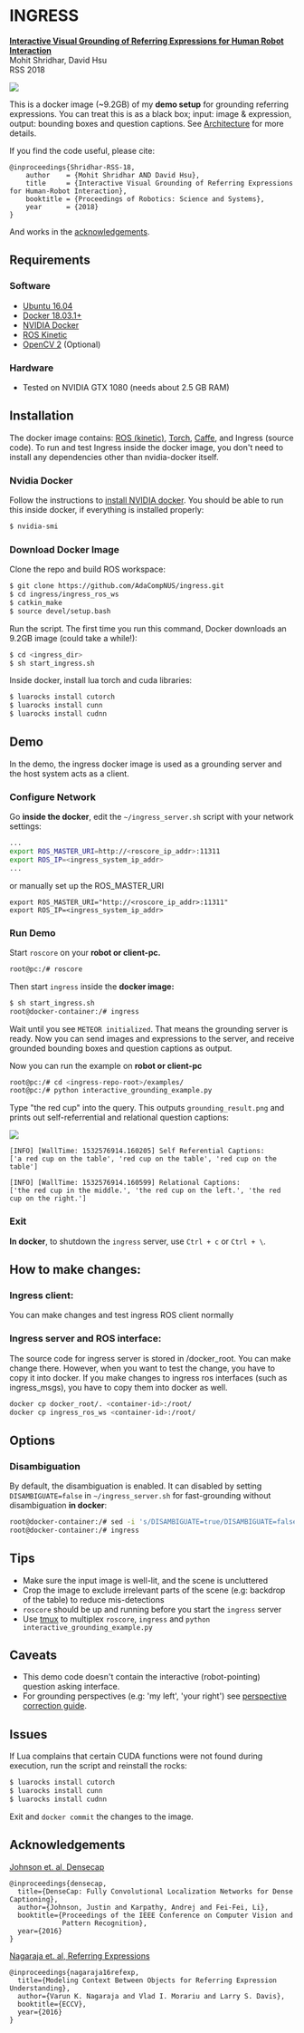 # INGRESS

[**Interactive Visual Grounding of Referring Expressions for Human Robot Interaction**](http://www.roboticsproceedings.org/rss14/p28.pdf)  
Mohit Shridhar, David Hsu  
RSS 2018

![](data/main_fig_paper.jpg)

This is a docker image (~9.2GB) of my **demo setup** for grounding referring expressions. You can treat this is as a black box; input: image & expression, output: bounding boxes and question captions. See [Architecture](docs/arch.md) for more details.   

If you find the code useful, please cite:

```
@inproceedings{Shridhar-RSS-18, 
    author    = {Mohit Shridhar AND David Hsu}, 
    title     = {Interactive Visual Grounding of Referring Expressions for Human-Robot Interaction}, 
    booktitle = {Proceedings of Robotics: Science and Systems}, 
    year      = {2018}
} 
```

And works in the [acknowledgements](#acknowledgements).

## Requirements

### Software
- [Ubuntu 16.04](http://releases.ubuntu.com/16.04/)
- [Docker 18.03.1+](https://docs.docker.com/install/linux/docker-ce/ubuntu/#install-docker-ce)
- [NVIDIA Docker](https://github.com/NVIDIA/nvidia-docker)
- [ROS Kinetic](http://wiki.ros.org/kinetic/Installation/Ubuntu) 
- [OpenCV 2](https://docs.opencv.org/3.4.1/d2/de6/tutorial_py_setup_in_ubuntu.html) (Optional)

### Hardware
- Tested on NVIDIA GTX 1080 (needs about 2.5 GB RAM)

## Installation
The docker image contains: [ROS (kinetic)](http://wiki.ros.org/kinetic), [Torch](http://torch.ch/), [Caffe](http://caffe.berkeleyvision.org/), and Ingress (source code). To run and test Ingress inside the docker image, you don't need to install any dependencies other than nvidia-docker itself.

<!--However, for a server-client setup, you need to clone this repo on both the server & client, and compile the interface on the client side (see below). The client can also be the shell running the docker image.-->   

### Nvidia Docker 
Follow the instructions to [install NVIDIA docker](https://github.com/NVIDIA/nvidia-docker). You should be able to run this inside docker, if everything is installed properly:
```bash
$ nvidia-smi
```

### Download Docker Image
Clone the repo and build ROS workspace:
```bash
$ git clone https://github.com/AdaCompNUS/ingress.git
$ cd ingress/ingress_ros_ws
$ catkin_make
$ source devel/setup.bash
```

Run the script. The first time you run this command, Docker downloads an 9.2GB image (could take a while!):
```bash
$ cd <ingress_dir>
$ sh start_ingress.sh
```

Inside docker, install lua torch and cuda libraries:
```bash
$ luarocks install cutorch
$ luarocks install cunn
$ luarocks install cudnn
```

## Demo
In the demo, the ingress docker image is used as a grounding server and the host system acts as a client. 

### Configure Network 
Go **inside the docker**, edit the `~/ingress_server.sh` script with your network settings:
```bash
...
export ROS_MASTER_URI=http://<roscore_ip_addr>:11311
export ROS_IP=<ingress_system_ip_addr>
...
```

or manually set up the ROS_MASTER_URI
 ```
export ROS_MASTER_URI="http://<roscore_ip_addr>:11311"
export ROS_IP=<ingress_system_ip_addr>
```

### Run Demo
Start `roscore` on your **robot or client-pc.** 
```bash
root@pc:/# roscore
```

Then start `ingress` inside the **docker image:**
```bash
$ sh start_ingress.sh
root@docker-container:/# ingress
```
Wait until you see `METEOR initialized`. That means the grounding server is ready. Now you can send images and expressions to the server, and receive grounded bounding boxes and question captions as output.  

Now you can run the example on **robot or client-pc**

```bash
root@pc:/# cd <ingress-repo-root>/examples/
root@pc:/# python interactive_grounding_example.py
```

Type "the red cup" into the query. This outputs `grounding_result.png` and prints out self-referrential and relational question captions:

![](data/grounding_result.png)

```
[INFO] [WallTime: 1532576914.160205] Self Referential Captions:
['a red cup on the table', 'red cup on the table', 'red cup on the table']

[INFO] [WallTime: 1532576914.160599] Relational Captions:
['the red cup in the middle.', 'the red cup on the left.', 'the red cup on the right.']
```

### Exit
**In docker**, to shutdown the `ingress` server, use `Ctrl + c` or `Ctrl + \`.

## How to make changes:

### Ingress client:
You can make changes and test ingress ROS client normally

### Ingress server and ROS interface:
The source code for ingress server is stored in <repo-root>/docker_root. You can make change there. However, when you want to test the change, you have to copy it into docker. If you make changes to ingress ros interfaces (such as ingress_msgs), you have to copy them into docker as well.
```bash
docker cp docker_root/. <container-id>:/root/
docker cp ingress_ros_ws <container-id>:/root/
```

## Options

### Disambiguation

By default, the disambiguation is enabled. It can disabled by setting `DISAMBIGUATE=false` in `~/ingress_server.sh` for fast-grounding without disambiguation **in docker**:

```bash
root@docker-container:/# sed -i 's/DISAMBIGUATE=true/DISAMBIGUATE=false/g' ~/ingress_server.sh
root@docker-container:/# ingress
```

## Tips

- Make sure the input image is well-lit, and the scene is uncluttered
- Crop the image to exclude irrelevant parts of the scene (e.g: backdrop of the table) to reduce mis-detections
- `roscore` should be up and running before you start the `ingress` server
- Use [tmux](http://manpages.ubuntu.com/manpages/xenial/man1/tmux.1.html) to multiplex `roscore`, `ingress` and `python interactive_grounding_example.py`

## Caveats

- This demo code doesn't contain the interactive (robot-pointing) question asking interface.
- For grounding perspectives (e.g: 'my left', 'your right') see [perspective correction guide](docs/persp.md).

## Issues

If Lua complains that certain CUDA functions were not found during execution, run the script and reinstall the rocks:

```bash
$ luarocks install cutorch
$ luarocks install cunn
$ luarocks install cudnn
```

Exit and `docker commit` the changes to the image.

## Acknowledgements

[Johnson et. al, Densecap](https://github.com/jcjohnson/densecap)  
```
@inproceedings{densecap,
  title={DenseCap: Fully Convolutional Localization Networks for Dense Captioning},
  author={Johnson, Justin and Karpathy, Andrej and Fei-Fei, Li},
  booktitle={Proceedings of the IEEE Conference on Computer Vision and 
             Pattern Recognition},
  year={2016}
}
```
  
[Nagaraja et. al, Referring Expressions](https://github.com/varun-nagaraja/referring-expressions)
```
@inproceedings{nagaraja16refexp,
  title={Modeling Context Between Objects for Referring Expression Understanding},
  author={Varun K. Nagaraja and Vlad I. Morariu and Larry S. Davis},
  booktitle={ECCV},
  year={2016}
}
```

